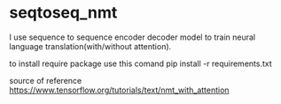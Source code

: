 # seqtoseq_nmt

I use sequence to sequence encoder decoder model to train neural language translation(with/without attention).

to install require package use this comand
pip install -r requirements.txt

source of reference
https://www.tensorflow.org/tutorials/text/nmt_with_attention

